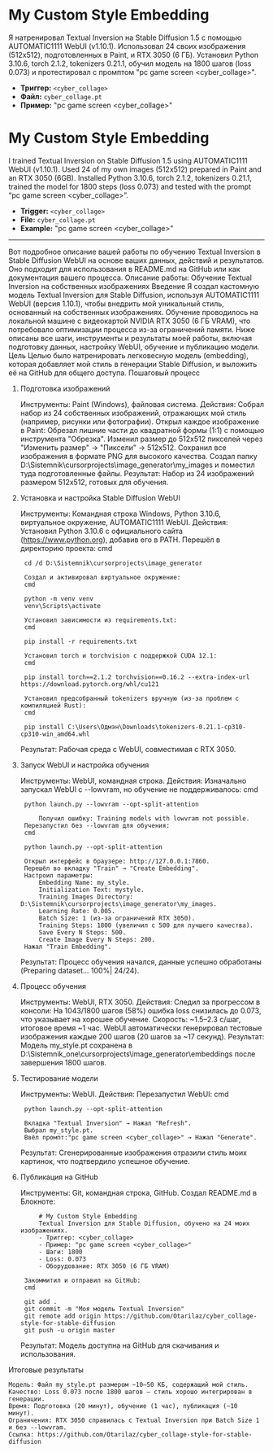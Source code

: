 # My Custom Style Embedding
Я натренировал Textual Inversion на Stable Diffusion 1.5 с помощью AUTOMATIC1111 WebUI (v1.10.1). Использовал 24 своих изображения (512x512), подготовленных в Paint, и RTX 3050 (6 ГБ).
Установил Python 3.10.6, torch 2.1.2, tokenizers 0.21.1, обучил модель на 1800 шагов (loss 0.073) и протестировал с промптом "pc game screen <cyber_collage>".

- **Триггер:** `<cyber_collage>`
- **Файл:** `cyber_collage.pt`
- **Пример:** "pc game screen <cyber_collage>"


# My Custom Style Embedding
I trained Textual Inversion on Stable Diffusion 1.5 using AUTOMATIC1111 WebUI (v1.10.1). Used 24 of my own images (512x512) prepared in Paint and an RTX 3050 (6GB). 
Installed Python 3.10.6, torch 2.1.2, tokenizers 0.21.1, trained the model for 1800 steps (loss 0.073) and tested with the prompt “pc game screen <cyber_collage>”.

- **Trigger:** `<cyber_collage>`
- **File:** `cyber_collage.pt`
- **Example:** "pc game screen <cyber_collage>"

______


Вот подробное описание вашей работы по обучению Textual Inversion в Stable Diffusion WebUI на основе ваших данных, действий и результатов. Оно подходит для использования в README.md на GitHub или как документация вашего процесса.
Описание работы: Обучение Textual Inversion на собственных изображениях
Введение
Я создал кастомную модель Textual Inversion для Stable Diffusion, используя AUTOMATIC1111 WebUI (версия 1.10.1), чтобы внедрить мой уникальный стиль, основанный на собственных изображениях. Обучение проводилось на локальной машине с видеокартой NVIDIA RTX 3050 (6 ГБ VRAM), что потребовало оптимизации процесса из-за ограничений памяти. Ниже описаны все шаги, инструменты и результаты моей работы, включая подготовку данных, настройку WebUI, обучение и публикацию модели.
Цель
Целью было натренировать легковесную модель (embedding), которая добавляет мой стиль в генерации Stable Diffusion, и выложить её на GitHub для общего доступа.
Пошаговый процесс
1. Подготовка изображений

    Инструменты: Paint (Windows), файловая система.
    Действия:
        Собрал набор из 24 собственных изображений, отражающих мой стиль (например, рисунки или фотографии).
        Открыл каждое изображение в Paint:
            Обрезал лишние части до квадратной формы (1:1) с помощью инструмента "Обрезка".
            Изменил размер до 512x512 пикселей через "Изменить размер" → "Пиксели" → 512x512.
        Сохранил все изображения в формате PNG для высокого качества.
        Создал папку D:\Sistemnik\cursorprojects\image_generator\my_images и поместил туда подготовленные файлы.
    Результат: Набор из 24 изображений размером 512x512, готовых для обучения.

2. Установка и настройка Stable Diffusion WebUI

    Инструменты: Командная строка Windows, Python 3.10.6, виртуальное окружение, AUTOMATIC1111 WebUI.
    Действия:
        Установил Python 3.10.6 с официального сайта (https://www.python.org), добавив его в PATH.
        Перешёл в директорию проекта:
        cmd

        cd /d D:\Sistemnik\cursorprojects\image_generator

        Создал и активировал виртуальное окружение:
        cmd

        python -m venv venv
        venv\Scripts\activate

        Установил зависимости из requirements.txt:
        cmd

        pip install -r requirements.txt

        Установил torch и torchvision с поддержкой CUDA 12.1:
        cmd

        pip install torch==2.1.2 torchvision==0.16.2 --extra-index-url https://download.pytorch.org/whl/cu121

        Установил предсобранный tokenizers вручную (из-за проблем с компиляцией Rust):
        cmd

        pip install C:\Users\Одмэн\Downloads\tokenizers-0.21.1-cp310-cp310-win_amd64.whl

    Результат: Рабочая среда с WebUI, совместимая с RTX 3050.

3. Запуск WebUI и настройка обучения

    Инструменты: WebUI, командная строка.
    Действия:
        Изначально запускал WebUI с --lowvram, но обучение не поддерживалось:
        cmd

        python launch.py --lowvram --opt-split-attention

            Получил ошибку: Training models with lowvram not possible.
        Перезапустил без --lowvram для обучения:
        cmd

        python launch.py --opt-split-attention

        Открыл интерфейс в браузере: http://127.0.0.1:7860.
        Перешёл во вкладку "Train" → "Create Embedding".
        Настроил параметры:
            Embedding Name: my_style.
            Initialization Text: mystyle.
            Training Images Directory: D:\Sistemnik\cursorprojects\image_generator\my_images.
            Learning Rate: 0.005.
            Batch Size: 1 (из-за ограничений RTX 3050).
            Training Steps: 1800 (увеличил с 500 для лучшего качества).
            Save Every N Steps: 500.
            Create Image Every N Steps: 200.
        Нажал "Train Embedding".
    Результат: Процесс обучения начался, данные успешно обработаны (Preparing dataset... 100%| 24/24).

4. Процесс обучения

    Инструменты: WebUI, RTX 3050.
    Действия:
        Следил за прогрессом в консоли:
            На 1043/1800 шагов (58%) ошибка loss снизилась до 0.073, что указывает на хорошее обучение.
            Скорость: ~1.5–2.3 с/шаг, итоговое время ~1 час.
        WebUI автоматически генерировал тестовые изображения каждые 200 шагов (20 шагов за ~17 секунд).
    Результат: Модель my_style.pt сохранена в D:\Sistemnik_one\cursorprojects\image_generator\embeddings после завершения 1800 шагов.

5. Тестирование модели

    Инструменты: WebUI.
    Действия:
        Перезапустил WebUI:
        cmd

        python launch.py --opt-split-attention

        Вкладка "Textual Inversion" → Нажал "Refresh".
        Выбрал my_style.pt.
        Ввёл промпт:"pc game screen <cyber_collage>" → Нажал "Generate".
    Результат: Сгенерированные изображения отразили стиль моих картинок, что подтвердило успешное обучение.

6. Публикация на GitHub

    Инструменты: Git, командная строка, GitHub.
            Создал README.md в Блокноте:

            # My Custom Style Embedding
            Textual Inversion для Stable Diffusion, обучено на 24 моих изображениях.
            - Триггер: <cyber_collage>
            - Пример: "pc game screen <cyber_collage>"
            - Шаги: 1800
            - Loss: 0.073
            - Оборудование: RTX 3050 (6 ГБ VRAM)

        Закоммитил и отправил на GitHub:
        cmd

        git add .
        git commit -m "Моя модель Textual Inversion"
        git remote add origin https://github.com/Otarilaz/cyber_collage-style-for-stable-diffusion
        git push -u origin master

    Результат: Модель доступна на GitHub для скачивания и использования.

Итоговые результаты

    Модель: Файл my_style.pt размером ~10–50 КБ, содержащий мой стиль.
    Качество: Loss 0.073 после 1800 шагов — стиль хорошо интегрирован в генерации.
    Время: Подготовка (20 минут), обучение (1 час), публикация (~10 минут).
    Ограничения: RTX 3050 справилась с Textual Inversion при Batch Size 1 и без --lowvram.
    Ссылка: https://github.com/Otarilaz/cyber_collage-style-for-stable-diffusion
